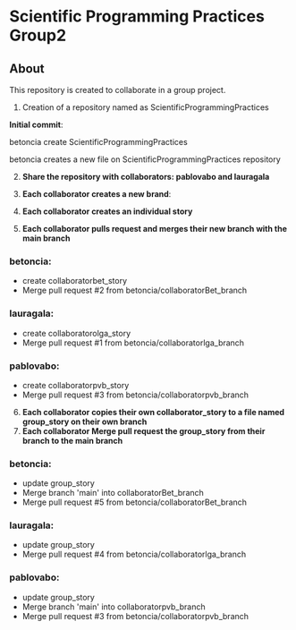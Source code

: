 # Scientific Programming Practices Group2
## About
This repository is created to collaborate in a group project.
1. Creation of a repository named as ScientificProgrammingPractices

**Initial commit**: 

betoncia create ScientificProgrammingPractices

betoncia creates a new file on ScientificProgrammingPractices repository

2. **Share the repository with collaborators: pablovabo and lauragala**

3. **Each collaborator creates a new brand**:
4. **Each collaborator creates an individual story**
5. **Each collaborator pulls request and merges their new branch with the main branch**

### **betoncia**:
 - create collaboratorbet_story
 - Merge pull request #2 from betoncia/collaboratorBet_branch
 
 ### **lauragala**:
 - create collaboratorolga_story
 - Merge pull request #1 from betoncia/collaboratorlga_branch
 
 ### **pablovabo**:
 - create collaboratorpvb_story
 - Merge pull request #3 from betoncia/collaboratorpvb_branch
 
6. **Each collaborator copies their own collaborator_story to a file named group_story on their own branch**
7. **Each collaborator Merge pull request the group_story from their branch to the main branch**

### **betoncia**:
 - update group_story
 - Merge branch 'main' into collaboratorBet_branch
 - Merge pull request #5 from betoncia/collaboratorBet_branch
 
 ### **lauragala**:
 - update group_story
 - Merge pull request #4 from betoncia/collaboratorlga_branch
 
 ### **pablovabo**:
 - update group_story
 - Merge branch 'main' into collaboratorpvb_branch
 - Merge pull request #3 from betoncia/collaboratorpvb_branch
